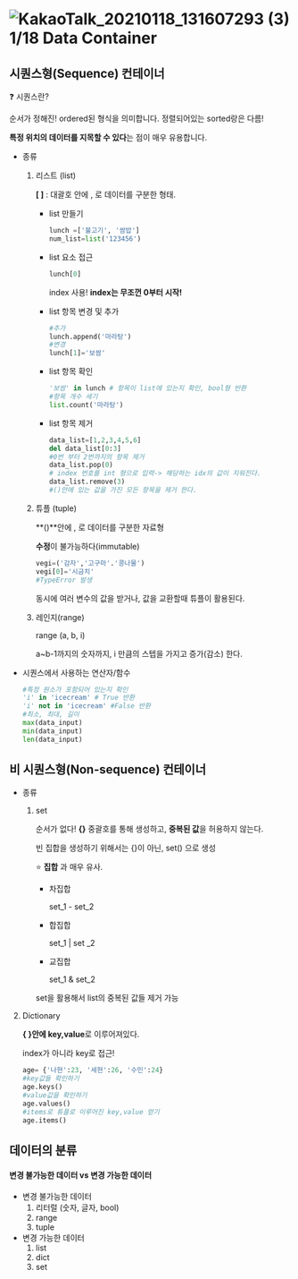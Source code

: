 # ![KakaoTalk_20210118_131607293 (3)](https://user-images.githubusercontent.com/77470429/104927396-b93b0300-59e4-11eb-9f0e-c1dd23dfb1dc.jpg) 1/18 Data Container

## 시퀀스형(Sequence) 컨테이너

:question: 시퀀스란?

순서가 정해진! ordered된 형식을 의미합니다. 정렬되어있는 sorted랑은 다름!

**특정 위치의 데이터를 지목할 수 있다**는 점이 매우 유용합니다.

- 종류

  1. 리스트 (list)

     **[ ]** : 대괄호 안에 , 로 데이터를 구분한 형태.

     - list 만들기

       ```python
       lunch =['불고기', '쌈밥']
       num_list=list('123456')
       ```

     - list 요소 접근

       ```python
       lunch[0]
       ```

       index 사용! **index는 무조껀 0부터 시작!**

     - list 항목 변경 및 추가

       ```python
       #추가
       lunch.append('마라탕')
       #변경
       lunch[1]='보쌈'
       ```

     - list 항목 확인

       ```python
       '보쌈' in lunch # 항목이 list에 있는지 확인, bool형 반환
       #항목 개수 세기
       list.count('마라탕')
       ```

     - list 항목 제거

       ```python
       data_list=[1,2,3,4,5,6]
       del data_list[0:3]
       #0번 부터 2번까지의 항목 제거
       data_list.pop(0)
       # index 번호를 int 형으로 입력-> 해당하는 idx의 값이 지워진다.
       data_list.remove(3)
       #()안에 있는 값을 가진 모든 항목을 제거 한다.
       ```

  2. 튜플 (tuple)

     **()**안에 , 로 데이터를 구분한 자료형

     **수정**이 불가능하다(immutable) 

     ```python
     vegi=('감자','고구마'.'콩나물')
     vegi[0]='시금치'
     #TypeError 발생
     ```

     

     동시에 여러 변수의 값을 받거나, 값을 교환할때 튜플이 활용된다.

  3. 레인지(range)

     range (a, b, i) 

     a~b-1까지의 숫자까지, i 만큼의 스텝을 가지고 증가(감소) 한다.

- 시퀀스에서 사용하는 연산자/함수

  ```python
  #특정 원소가 포함되어 있는지 확인
  'i' in 'icecream' # True 반환
  'i' not in 'icecream' #False 반환
  #최소, 최대, 길이
  max(data_input)
  min(data_input)
  len(data_input)
  ```

  

## 비 시퀀스형(Non-sequence) 컨테이너

- 종류

  1. set

     순서가 없다! **{}** 중괄호를 통해 생성하고, **중복된 값**을 허용하지 않는다.

     빈 집합을 생성하기 위해서는 {}이 아닌, set() 으로 생성

     :star: **집합** 과 매우 유사.

     - 차집합

       set_1 - set_2

     - 합집합

       set_1 | set _2

     - 교집합

       set_1 & set_2

     set을 활용해서 list의 중복된 값들 제거 가능



2. Dictionary

   **{ }안에 key,value**로 이루어져있다.

   index가 아니라 key로 접근!

   ```python
   age= {'나현':23, '세현':26, '수민':24}
   #key값들 확인하기
   age.keys()
   #value값을 확인하기
   age.values()
   #items로 튜플로 이루어진 key,value 얻기
   age.items()
   ```

   

## 데이터의 분류

#### 변경 불가능한 데이터 vs 변경 가능한 데이터

- 변경 불가능한 데이터
  1. 리터럴 (숫자, 글자, bool)
  2. range
  3. tuple
- 변경 가능한 데이터
  1. list
  2. dict
  3. set
